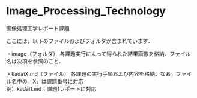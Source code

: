 # Image_Processing_Technology
画像処理工学レポート課題

ここには，以下のファイルおよびフォルダが含まれています．

・image（フォルダ）
各課題実行によって得られた結果画像を格納．ファイル名は次項を参照のこと．

・kadaiX.md（ファイル）
各課題の実行手順および内容を格納．なお，ファイル名中の「X」は課題番号に対応  
例）kadai1.md：課題1レポートに対応
